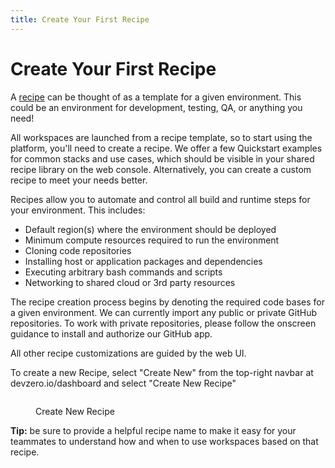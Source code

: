 ```yaml
---
title: Create Your First Recipe
---
```

# Create Your First Recipe

A [recipe](https://www.devzero.io/dashboard/workspaces/new) can be thought of as a template for a given environment. This could be an environment for development, testing, QA, or anything you need!

All workspaces are launched from a recipe template, so to start using the platform, you'll need to create a recipe. We offer a few Quickstart examples for common stacks and use cases, which should be visible in your shared recipe library on the web console. Alternatively, you can create a custom recipe to meet your needs better.

Recipes allow you to automate and control all build and runtime steps for your environment. This includes:

* Default region(s) where the environment should be deployed
* Minimum compute resources required to run the environment
* Cloning code repositories
* Installing host or application packages and dependencies
* Executing arbitrary bash commands and scripts
* Networking to shared cloud or 3rd party resources

The recipe creation process begins by denoting the required code bases for a given environment. We can currently import any public or private GitHub repositories. To work with private repositories, please follow the onscreen guidance to install and authorize our GitHub app.

All other recipe customizations are guided by the web UI.

To create a new Recipe, select "Create New" from the top-right navbar at devzero.io/dashboard and select "Create New Recipe"

<figure><img src="../../.gitbook/assets/CleanShot 2024-05-02 at 13.54.26@2x.png" alt=""><figcaption><p>Create New Recipe</p></figcaption></figure>

**Tip:** be sure to provide a helpful recipe name to make it easy for your teammates to understand how and when to use workspaces based on that recipe.
